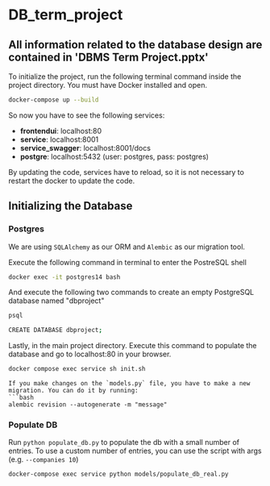 # DB_term_project

## All information related to the database design are contained in 'DBMS Term Project.pptx'

To initialize the project, run the following terminal command inside the project directory. You must have Docker installed and open.
```bash
docker-compose up --build
```

So now you have to see the following services:
- **frontendui**: localhost:80
- **service**: localhost:8001
- **service_swagger**: localhost:8001/docs
- **postgre**: localhost:5432  (user: postgres, pass: postgres)

By updating the code, services have to reload, so it is not necessary to restart the docker to update the code.

## Initializing the Database
### Postgres
We are using `SQLAlchemy` as our ORM and `Alembic` as our migration tool.  

Execute the following command in terminal to enter the PostreSQL shell
```bash
docker exec -it postgres14 bash
```
And execute the following two commands to create an empty PostgreSQL database named "dbproject"
```bash
psql
```
```bash
CREATE DATABASE dbproject;
```
Lastly, in the main project directory. Execute this command to populate the database and go to localhost:80 in your browser.
```bash
docker compose exec service sh init.sh 
```

```
If you make changes on the `models.py` file, you have to make a new migration. You can do it by running: 
```bash
alembic revision --autogenerate -m "message"
```

### Populate DB
Run `python populate_db.py` to populate the db with a small number of entries. 
To use a custom number of entries, you can use the script with args (e.g. `--companies 10`) 
```bash
docker-compose exec service python models/populate_db_real.py
```
